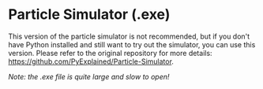 # Particle Simulator (.exe)
This version of the particle simulator is not recommended, but if you don't have Python installed and still want to try out the simulator, you can use this version. 
Please refer to the original repository for more details: https://github.com/PyExplained/Particle-Simulator.

<i> Note: the .exe file is quite large and slow to open!
